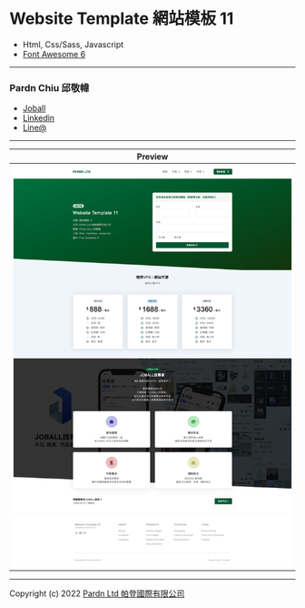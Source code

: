 # Website Template 網站模板 11

- Html, Css/Sass, Javascript
- [Font Awesome 6](https://fontawesome.com/v6/search)

***

### Pardn Chiu 邱敬幃

- [Joball](https://joball.tw/@pardnltd)
- [Linkedin](https://www.linkedin.com/in/pardnchiu/)
- [Line@](http://lin.ee/Gtcb5kc)

***

| Preview |
|---|
| ![Website Template 網站模板 11 預覽](./image/index.jpg) |

***

Copyright (c) 2022 [Pardn Ltd 帕登國際有限公司](https://joball.tw/@pardnltd)


